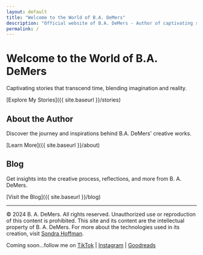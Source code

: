 ```yaml
---
layout: default
title: "Welcome to the World of B.A. DeMers"
description: "Official website of B.A. DeMers - Author of captivating stories that transcend time. Explore creative works, insights, and more."
permalink: /
---
```


# Welcome to the World of B.A. DeMers

Captivating stories that transcend time, blending imagination and reality.

[Explore My Stories]({{ site.baseurl }}/stories)

## About the Author

Discover the journey and inspirations behind B.A. DeMers' creative works.

[Learn More]({{ site.baseurl }}/about)

## Blog

Get insights into the creative process, reflections, and more from B. A. DeMers.

[Visit the Blog]({{ site.baseurl }}/blog)

---

&copy; 2024 B. A. DeMers. All rights reserved. Unauthorized use or reproduction of this content is prohibited. This site and its content are the intellectual property of B. A. DeMers. For more about the technologies used in its creation, visit [Sondra Hoffman](https://sondrahoffman.online).

Coming soon...follow me on [TikTok](#) | [Instagram](#) | [Goodreads](#)
